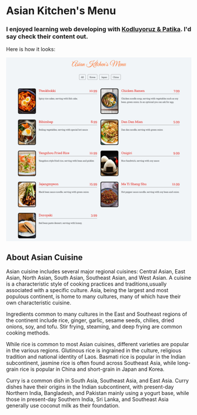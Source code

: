 # Asian Kitchen's Menu

### I enjoyed learning web developing with [Kodluyoruz & Patika](https://app.patika.dev/paths). I'd say check their content out.

Here is how it looks:

![SS1](imgfromws.png)

## About Asian Cuisine

Asian cuisine includes several major regional cuisines: Central Asian, East Asian, North Asian, South Asian, Southeast Asian, and West Asian. A cuisine is a characteristic style of cooking practices and traditions,usually associated with a specific culture. Asia, being the largest and most populous continent, is home to many cultures, many of which have their own characteristic cuisine.

Ingredients common to many cultures in the East and Southeast regions of the continent include rice, ginger, garlic, sesame seeds, chilies, dried onions, soy, and tofu. Stir frying, steaming, and deep frying are common cooking methods.

While rice is common to most Asian cuisines, different varieties are popular in the various regions. Glutinous rice is ingrained in the culture, religious tradition and national identity of Laos. Basmati rice is popular in the Indian subcontinent, jasmine rice is often found across Southeast Asia, while long-grain rice is popular in China and short-grain in Japan and Korea.

Curry is a common dish in South Asia, Southeast Asia, and East Asia. Curry dishes have their origins in the Indian subcontinent, with present-day Northern India, Bangladesh, and Pakistan mainly using a yogurt base, while those in present-day Southern India, Sri Lanka, and Southeast Asia generally use coconut milk as their foundation.



